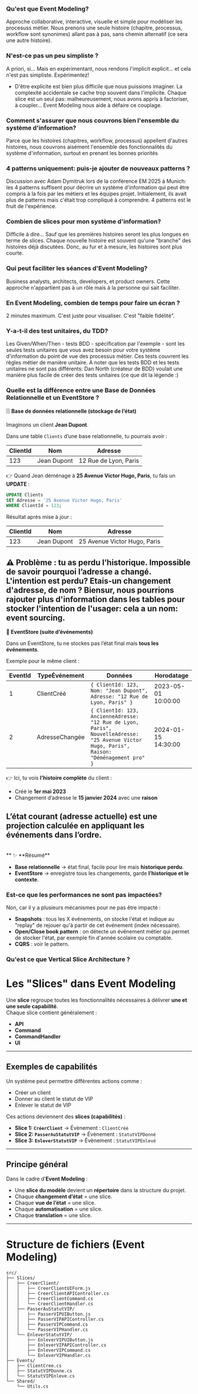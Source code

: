 ### Qu'est que Event Modeling?
Approche collaborative, interactive, visuelle et simple pour modéliser les procesuss métier. Nous prenons une seule histoire (chapitre, processus, workflow sont synonimes) allant pas à pas, sans chemin alternatif (ce sera une autre histoire).

### N'est-ce pas un peu simpliste ? 
A priori, si... Mais en expérimentant, nous rendons l'implicit explicit... et cela n'est pas simpliste. Expérimentez!
- D'être explicite est bien plus difficile que nous puissions imaginer. La complexité accidentale se cache trop souvent dans l'implicite. Chaque slice est un seul pas: malheureusement, nous avons appris à factoriser, à coupler... Event Modeling nous aide à défaire ce couplage.

###  Comment s'assurer que nous couvrons bien l'ensemble du système d'information? 
Parce que les histoires (chapitres, workflow, processus) appellent d'autres histoires, nous couvrons aisément l'ensemble des fonctionnalités du système d'information, surtout en prenant les bonnes priorités

### 4 patterns uniquement: puis-je ajouter de nouveaux patterns ?
Discussion avec Adam Dymitruk lors de la conférence EM 2025 à Munich: les 4 patterns suffisent pour décrire un système d'information qui peut être compris à la fois par les métiers et les équipes projet. Initialement, ils avait plus de patterns mais c'était trop compliqué à comprendre. 4 patterns est le fruit de l'expérience.

### Combien de slices pour mon système d'information? 
Difficile à dire... Sauf que les premières histoires seront les plus longues en terme de slices. Chaque nouvelle histoire est souvent qu'une "branche" des histoires déjà discutées. Donc, au fur et à mesure, les histoires sont plus courte.

### Qui peut faciliter les séances d'Event Modeling?
Business analysts, architects, developers, et product owners. Cette approche n'appartient pas à un rôle mais à la personne qui sait faciliter.

### En Event Modeling, combien de temps pour faire un écran ?
2 minutes maximum. C'est juste pour visualiser. C'est "faible fidélité".

### Y-a-t-il des test unitaires, du TDD?
Les Given/When/Then - tests BDD - spécification par l'exemple - sont les seules tests unitaires que vous avez besoin pour votre système d'information du point de vue des processus métier. Ces tests couvrent les règles métier de manière unitaire.
A noter que les tests BDD et les tests unitaires ne sont pas différents: Dan North (créateur de BDD) voulait une manière plus facile de créer des tests unitaires (ce que dit la légende :)

### Quelle est la différence entre une Base de Données Relationnelle et un EventStore ?


 🗄️ **Base de données relationnelle (stockage de l’état)**

Imaginons un client **Jean Dupont**.  

Dans une table `Clients` d’une base relationnelle, tu pourrais avoir :

| ClientId | Nom         | Adresse                |
|----------|-------------|------------------------|
| 123      | Jean Dupont | 12 Rue de Lyon, Paris  |

👉 Quand Jean déménage à **25 Avenue Victor Hugo, Paris**, tu fais un **UPDATE** :

```sql
UPDATE Clients 
SET Adresse = '25 Avenue Victor Hugo, Paris'
WHERE ClientId = 123;
```

Résultat après mise à jour :

| ClientId | Nom         | Adresse                       |
|----------|-------------|-------------------------------|
| 123      | Jean Dupont | 25 Avenue Victor Hugo, Paris  |

⚠️ **Problème** : tu as perdu l’historique. Impossible de savoir **pourquoi** l’adresse a changé. L'intention est perdu? Etais-un changement d'adresse, de nom ? Biensur, nous pourrions rajouter plus d'information dans les tables pour stocker l'intention de l'usager: cela a un nom: event sourcing.
<br>
---

**📜 EventStore (suite d’événements)**

Dans un EventStore, tu ne stockes pas l’état final mais **tous les événements**.  

Exemple pour le même client :

| EventId | TypeÉvénement  | Données                                                                 | Horodatage           |
|---------|----------------|-------------------------------------------------------------------------|----------------------|
| 1       | ClientCréé     | `{ ClientId: 123, Nom: "Jean Dupont", Adresse: "12 Rue de Lyon, Paris" }` | 2023-05-01 10:00:00  |
| 2       | AdresseChangée | `{ ClientId: 123, AncienneAdresse: "12 Rue de Lyon, Paris", NouvelleAdresse: "25 Avenue Victor Hugo, Paris", Raison: "Déménagement pro" }` | 2024-01-15 14:30:00  |

👉 Ici, tu vois **l’histoire complète** du client :  
- Créé le **1er mai 2023**  
- Changement d’adresse le **15 janvier 2024** avec une **raison**  

L’**état courant** (adresse actuelle) est une **projection** calculée en appliquant les événements dans l’ordre.
<br>
---
<br>
** ✨ **Résumé**

- **Base relationnelle** → état final, facile pour lire mais **historique perdu**.  
- **EventStore** → enregistre tous les changements, garde **l’historique et le contexte**.

### Est-ce que les performances ne sont pas impactées?
Non, car il y a plusieurs mécanismes pour ne pas être impacté :

- **Snapshots** : tous les X événements, on stocke l'état et indique au "replay" de rejouer qu'à partir de cet événement (index nécessaire).  
- **Open/Close book pattern** : on détecte un événement métier qui permet de stocker l'état, par exemple fin d'année scolaire ou comptable.  
- **CQRS** : voir le pattern.

### Qu'est ce que Vertical Slice Architecture ?
# Les "Slices" dans Event Modeling

Une **slice** regroupe toutes les fonctionnalités nécessaires à délivrer **une et une seule capabilité**.  
Chaque slice contient généralement :

- **API**  
- **Command**  
- **CommandHandler**  
- **UI**

---

## Exemples de capabilités

Un système peut permettre différentes actions comme :  

- Créer un client  
- Donner au client le statut de VIP  
- Enlever le statut de VIP  

Ces actions deviennent des **slices (capabilités)** :

- **Slice 1: `CréerClient`** → Évènement : `ClientCréé`  
- **Slice 2: `PasserAuStatutVIP`** → Évènement : `StatutVIPDonné`  
- **Slice 3: `EnleverStatutVIP`** → Évènement : `StatutVIPEnlevé`  

---

## Principe général

Dans le cadre d’**Event Modeling** :  

- Une **slice du modèle** devient un **répertoire** dans la structure du projet.  
- Chaque **changement d’état** = une slice.  
- Chaque **vue de l’état** = une slice.  
- Chaque **automatisation** = une slice.  
- Chaque **translation** = une slice.  

---

# Structure de fichiers (Event Modeling)

```
src/
├── Slices/
│   ├── CreerClient/
│   │   ├── CreerClientUIForm.js
│   │   ├── CreerClientAPIController.cs
│   │   ├── CreerClientCommand.cs
│   │   └── CreerClientHandler.cs
│   ├── PasserAuStatutVIP/
│   │   ├── PasserVIPUIButton.js
│   │   ├── PasserVIPAPIController.cs
│   │   ├── PasserVIPCommand.cs
│   │   └── PasserVIPHandler.cs
│   └── EnleverStatutVIP/
│       ├── EnleverVIPUIButton.js
│       ├── EnleverVIPAPIController.cs
│       ├── EnleverVIPCommand.cs
│       └── EnleverVIPHandler.cs
├── Events/
│   ├── ClientCree.cs
│   ├── StatutVIPDonne.cs
│   └── StatutVIPEnleve.cs
└── Shared/
    └── Utils.cs
```